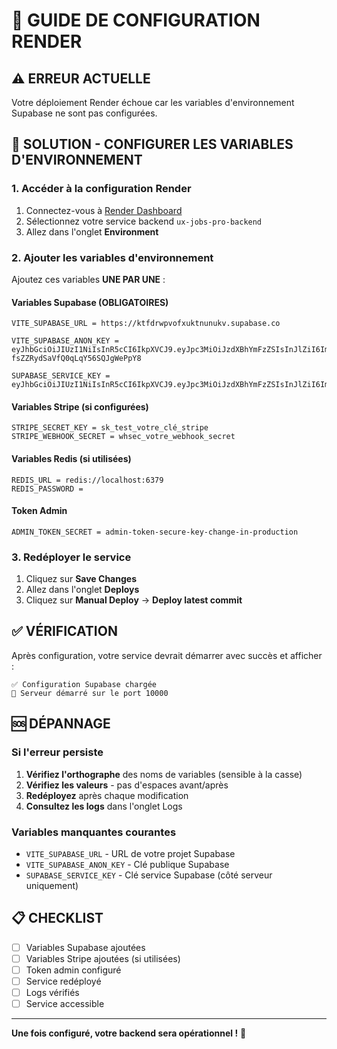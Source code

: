 # 🚀 GUIDE DE CONFIGURATION RENDER

## ⚠️ ERREUR ACTUELLE

Votre déploiement Render échoue car les variables d'environnement Supabase ne sont pas configurées.

## 🔧 SOLUTION - CONFIGURER LES VARIABLES D'ENVIRONNEMENT

### 1. Accéder à la configuration Render

1. Connectez-vous à [Render Dashboard](https://dashboard.render.com)
2. Sélectionnez votre service backend `ux-jobs-pro-backend`
3. Allez dans l'onglet **Environment**

### 2. Ajouter les variables d'environnement

Ajoutez ces variables **UNE PAR UNE** :

#### Variables Supabase (OBLIGATOIRES)
```
VITE_SUPABASE_URL = https://ktfdrwpvofxuktnunukv.supabase.co
```

```
VITE_SUPABASE_ANON_KEY = eyJhbGciOiJIUzI1NiIsInR5cCI6IkpXVCJ9.eyJpc3MiOiJzdXBhYmFzZSIsInJlZiI6Imt0ZmRyd3B2b2Z4dWt0bnVudWt2Iiwicm9sZSI6ImFub24iLCJpYXQiOjE3NTc1OTU4NDAsImV4cCI6MjA3MzE3MTg0MH0.v6886_P_zJuTv-fsZZRydSaVfQ0qLqY56SQJgWePpY8
```

```
SUPABASE_SERVICE_KEY = eyJhbGciOiJIUzI1NiIsInR5cCI6IkpXVCJ9.eyJpc3MiOiJzdXBhYmFzZSIsInJlZiI6Imt0ZmRyd3B2b2Z4dWt0bnVudWt2Iiwicm9sZSI6InNlcnZpY2Vfcm9sZSIsImlhdCI6MTc1NzU5NTg0MCwiZXhwIjoyMDczMTcxODQwfQ.Epv9_DhrTR6uzM2vf0LqTzgUkIDy5HGfw9FjHUFDf4c
```

#### Variables Stripe (si configurées)
```
STRIPE_SECRET_KEY = sk_test_votre_clé_stripe
STRIPE_WEBHOOK_SECRET = whsec_votre_webhook_secret
```

#### Variables Redis (si utilisées)
```
REDIS_URL = redis://localhost:6379
REDIS_PASSWORD = 
```

#### Token Admin
```
ADMIN_TOKEN_SECRET = admin-token-secure-key-change-in-production
```

### 3. Redéployer le service

1. Cliquez sur **Save Changes**
2. Allez dans l'onglet **Deploys**
3. Cliquez sur **Manual Deploy** → **Deploy latest commit**

## ✅ VÉRIFICATION

Après configuration, votre service devrait démarrer avec succès et afficher :

```
✅ Configuration Supabase chargée
🚀 Serveur démarré sur le port 10000
```

## 🆘 DÉPANNAGE

### Si l'erreur persiste

1. **Vérifiez l'orthographe** des noms de variables (sensible à la casse)
2. **Vérifiez les valeurs** - pas d'espaces avant/après
3. **Redéployez** après chaque modification
4. **Consultez les logs** dans l'onglet Logs

### Variables manquantes courantes

- `VITE_SUPABASE_URL` - URL de votre projet Supabase
- `VITE_SUPABASE_ANON_KEY` - Clé publique Supabase
- `SUPABASE_SERVICE_KEY` - Clé service Supabase (côté serveur uniquement)

## 📋 CHECKLIST

- [ ] Variables Supabase ajoutées
- [ ] Variables Stripe ajoutées (si utilisées)
- [ ] Token admin configuré
- [ ] Service redéployé
- [ ] Logs vérifiés
- [ ] Service accessible

---

**Une fois configuré, votre backend sera opérationnel !** 🎉
